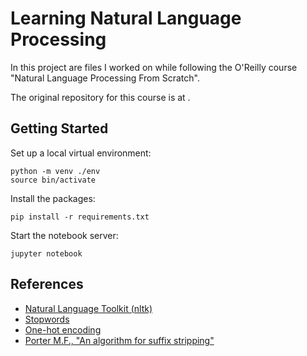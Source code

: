 # Learning Natural Language Processing

In this project are files I worked on while following the O'Reilly course "Natural Language Processing From Scratch".

The original repository for this course is at []().

## Getting Started

Set up a local virtual environment:

```
python -m venv ./env
source bin/activate
```

Install the packages:

```
pip install -r requirements.txt
```

Start the notebook server:

```
jupyter notebook
```

## References

* [Natural Language Toolkit (nltk)](https://www.nltk.org/)
* [Stopwords](https://www.ranks.nl/stopwords)
* [One-hot encoding](https://en.wikipedia.org/wiki/One-hot)
* [Porter M.F., "An algorithm for suffix stripping"](https://www.cs.toronto.edu/~frank/csc2501/Readings/R2_Porter/Porter-1980.pdf)
